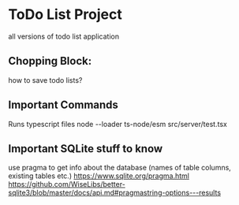 # ToDo List Project
all versions of todo list application

## Chopping Block:
how to save todo lists?

## Important Commands
Runs typescript files
node --loader ts-node/esm src/server/test.tsx

## Important SQLite stuff to know
use pragma to get info about the database (names of table columns, existing tables etc.)
https://www.sqlite.org/pragma.html
https://github.com/WiseLibs/better-sqlite3/blob/master/docs/api.md#pragmastring-options---results